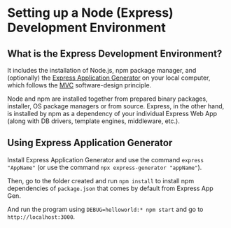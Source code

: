 <link href="style.css" rel="stylesheet"></link>

# Setting up a Node (Express) Development Environment

## What is the Express Development Environment?

It includes the installation of Node.js, npm package manager, and (optionally) the [Express Application Generator](https://expressjs.com/en/starter/generator.html) on your local computer, which follows the [MVC](https://developer.mozilla.org/en-US/docs/Glossary/MVC) software-design principle.

Node and npm are installed together from prepared binary packages, installer, OS package managers or from source. Express, in the other hand, is installed by npm as a dependency of your individual Express Web App (along with DB drivers, template engines, middleware, etc.).

## Using Express Application Generator

Install Express Application Generator and use the command `express "AppName"` (or use the command `npx express-generator "appName"`).

Then, go to the folder created and run `npm install` to install npm dependencies of `package.json` that comes by default from Express App Gen.

And run the program  using `DEBUG=helloworld:* npm start` and go to `http://localhost:3000`.
